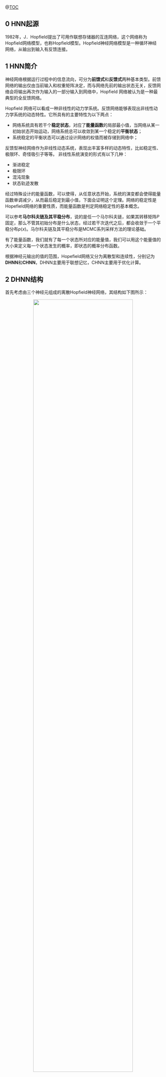 @[TOC](目录)


## 0 HNN起源

1982年，J．Hopfield提出了可用作联想存储器的互连网络，这个网络称为Hopfield网络模型，也称Hopfield模型。Hopfield神经网络模型是一种循环神经网络，从输出到输入有反馈连接。

## 1 HNN简介

神经网络根据运行过程中的信息流向，可分为**前馈式**和**反馈式**两种基本类型。前馈网络的输出仅由当前输入和权重矩阵决定，而与网络先前的输出状态无关，反馈网络会将输出再次作为输入的一部分输入到网络中，Hopfield 网络被认为是一种最典型的全反馈网络。

Hopfield 网络可以看成一种非线性的动力学系统。反馈网络能够表现出非线性动力学系统的动态特性。它所具有的主要特性为以下两点：
- 网络系统具有若干个**稳定状态**，对应了**能量函数**的局部最小值，当网络从某一初始状态开始运动，网络系统总可以收敛到某一个稳定的**平衡状态**；
- 系统稳定的平衡状态可以通过设计网络的权值而被存储到网络中；

反馈型神经网络作为非线性动态系统，表现出丰富多样的动态特性，比如稳定性、极限环、奇怪吸引子等等。
非线性系统演变的形式有以下几种：

- 渐进稳定
- 极限环
- 混沌现象
- 状态轨迹发散

经过特殊设计的能量函数，可以使得，从任意状态开始，系统的演变都会使得能量函数单调减少，从而最后稳定到最小值，下面会证明这个定理。网络的稳定性是Hopefield网络的重要性质，而能量函数是判定网络稳定性的基本概念。

可以参考**马尔科夫链及其平稳分布**，说的是任一个马尔科夫链，如果其转移矩阵$P$固定，那么不管其初始分布是什么状态，经过若干次迭代之后，都会收敛于一个平稳分布$p(x)$。马尔科夫链及其平稳分布是MCMC系列采样方法的理论基础。

有了能量函数，我们就有了每一个状态所对应的能量值，我们可以用这个能量值的大小来定义每一个状态发生的概率，即状态的概率分布函数。

根据神经元输出的值的范围，Hopefield网络又分为离散型和连续性，分别记为**DHNN**和**CHNN**，DHNN主要用于联想记忆，CHNN主要用于优化计算。


## 2 DHNN结构
首先考虑由三个神经元组成的离散Hopfield神经网络，其结构如下图所示：

<center>
<img src="https://github.com/serryuer/blog-img/raw/master/imgs/Hopefield/Snipaste_2019-04-18_21-17-04.jpg" width=80% height=80%/>

在图中，第0层仅仅是作为网络的输入，它不是实际神经元，所以无计算功能；而第一层是实际神经元，故而执行对输人信息和权系数乘积求累加和，并由非线性函数$f$处理后产生输出信息。$f$是一个简单的阈值函效，如果神经元的输出信息大于阈值$θ$，那么，神经元的输出就取值为1；小于阈值$θ$，则神经元的输出就取值为0。

对于二值神经元，它的计算公式如下：
$$U_j = \sum_iW_{ij}*Y_i + X_j$$
其中，$X_i$为外部输入，并且有：
$$
Y_j=
\begin{cases}
1,\  if\ U_j \geq \theta\\
0,\ if \ U_j < \theta    
\end{cases}
$$

对于一个离散的Hopefield网络，其网络状态是输出神经元信息的集合，对于一个输出层是$n$个神经元的网络，其在时刻$t$的状态为一个$n$维向量：
$$Y(t)=[Y_1(t), Y_2(t), ..., Y_n(t)]$$
因为每个输出神经元都是二值神经元，故而一共有$2^n$种状态，即是网络状态。该网络有$n*n$权重系数矩阵$W$，同时有$n$维阈值向量$\Theta$。
$$W={W_{ij}}\ (i={1,2,...,n}\ j={1,2,...,n})$$
$$\Theta=[\theta_1, \theta_2, ... , \theta_n]$$
当$W_{ii}=0$时说明一个神经元的输出不会反馈到它自己的输入，这时离散的Hopefield网络被称为**无自反馈**的网络，反之为**全自反馈型网络**。

对于以符号函数为激励函数的网络，网络的方程可以写成：
$$u_i(t+1)=\sum_{j=1}^nW_{ij}x_j(t)-\theta_i$$
$$x_i(t+1)=sgn(u_i(t+1))\ \ \ i=(1,2,..,.,n)$$


## 3 DHNN的学习

### 3.1 DHNN的状态变化

DHNN的学习过程有两种工作方式：
- 串行工作方式：在某一时刻只有一个神经元改变状态，其他神经元保持不变，这一变化的方式可以按照随机的方式或者按照预定的顺序来选择。
- 并行工作方式：在某一时刻有N个神经元改变状态，其他神经元保持不变，这一变化的方式可以按照随机的方式或者按照预定的顺序来选择，当$N=n$的时候，称为全并行方式。

每一个时刻整个网络处于一个状态，状态的变化采用随机异异步更新的方式，即随机的选择下一个要更新的神经元，且允许所有神经元有相同的平均变化概率，当该节点状态变化时，下一个时刻的网络转移到下一个状态，当该节点状态不变时，下一个时刻的网络状态保持不变。

HNN的稳定工作点：
$$X_i(t+1)=X_i(t)=sgn(\sum_{j=1}^nW_{ij}x_i(t) - \theta_1)\tag{4.1}$$

**稳定性判据**：当网络工作在串行方式下时，若$W$为对称阵，且其对角元素非负，则其能量函数单调下降，网络总能收敛到一个稳定点。

### 3.2 DHNN的能量函数

Hopefield网络是一个多输入、多输出、带阈值的二态非线性动力学系统，在满足一定的参数条件下，能量函数在网络运行过程中是不断降低、最后趋于稳定平衡状态的。

假设第$i$个神经元节点状态$v_i$的变化量记为$\Delta v_i$，相应的能量变化记为$\Delta E_i$，那么能量$E_i$随着状态变化单调减小意味着$\Delta E_i$一直小于等于0。

考虑两种情况（节点状态不变时，能量变化为0）：
1. 当状态由1变为0时，$\Delta v_i < 0$
2. 当状态由0变为1时，$\Delta v_i > 0$

按照能量变化量不大于0的思路，可以将能量变化量$\Delta E_i$表示成下面的形式：
$$\Delta E_i=-(\sum_{j=1}^nW_{ij}x_j-\theta _i)\Delta v_i$$
上式中，当$\Delta v_i > 0$的时候，$\sum_{j=1}^nW_{ij}x_j-\theta _i$大于0，所以能量变化小于0，反之同理。

所以节点$i$的能量可以定义为：
$$E_i=-(\sum_{j=1}^nW_{ij}v_j-\theta _i)v_i$$

当前状态的总能量为：
$$E=-\frac{1}{2}\sum_{i=1}^n\sum_{j=1}^nW_{ij}v_iv_j + \sum_{i=1}^n\theta_iv_i$$

### 3.3 DHNN稳定状态求解

只有当网络的极小点可被选择或者设定的时候，网络所具有的能力才能发挥作用，就像在MCMC采样算法中利用马尔科夫链的平稳分布特性来获取概率分布$p(n)$，我们的目的是设计一个马尔科夫链使其最终的平稳分布就是我们想要采样的分布$p(n)$。在这里，我们想要的就是网络的稳定状态，即网络的能量极小点，它是由网络的连接权值和阈值所决定的，因此我们的目标就是获取一组合适的参数值。

主要有两种方法：
- 通过规则计算得到，根据求解问题的要求直接设计出所需要的连接权值；
- 通过一定的学习算法，自动得到，所需要的权重和参数（比如Hebbe学习规则，误差学习规则）

前者为静态学习算法，对于一个具体应用而言，权值矩阵为定常矩阵，比如TSP求解。后者为动态学习算法，比如联想记忆。

如果我们能量极小点的状态，那么我们就可以根据这组状态（因为能量极小点不止一个）设计满足条件的网络参数，方法就是设计一组方程，每一个方程表示当其中一个输出神经元变化的时候，能量变化量的大小，令每一个方程都大于等于，即不管任一个神经元如何变化，总的能量都不会变小，根据一系列方程组就可以求得我们想要的参数。

需要注意的是，我们根据一组能量极小点求得的网络参数满足了这一组能量极小点的要求，但是同时也可能产生这一组之外的能量极小点。

Hopefield网络可以用于联想记忆和计算，当给定权重矩阵$W$，求网络最终的稳定状态时，其用于计算；反过来则是用于联想记忆。

Hopefield网络作为一种基于能量的模型(EBM)，同属于EBM的还有图变换网络(Graph-transformer Networks)，条件随机场，最大化边界马尔科夫网络以及一些流形学习的方法等，EBM有两个任务，一个是推断，一个是学习，我们可以和明显地看出当给定权重矩阵$W$，求网络最终的稳定状态时，就是一个**推断问题**，也叫搜索问题，即搜索最终的稳定状态；反过来给定最终的稳定状态，求网络参数，则是**学习问题**。

推断问题比较简单，根据我们设计能量函数的原则，只要我们迭代的对每一个神经元进行更新，我们总能达到一个能量的局部最小值，即平稳点，但是我们也只能得到一个局部最优解，很难得到全局最优解，这是由Hopefield网络的确定性所决定的，为了解决这个问题，可以使用**玻尔兹曼机**。

### 3.4 DHNN权值的设计方法

权重设计的方法有内积法、外积法、伪逆法、正交设计法等。

**外积法(Hebb学习规则)**：给定输入$X^K$, $K=1,2,..,m$, $X\in R^n$, $I$为$n*n$单位阵，则有：
$$W=\sum_{k=1}^m[X^K(X^K)^T-I]$$
$$w_{ij}=\sum_{i=1}^mx_i^kx_j^k$$
$$w_{ii}=0$$
按照上述规则求出权重矩阵之后，网络已经将模式存入网络的连接权中，在联想的过程中，先给出一个**原始模式**，使网络处于某种初始状态下，用网络方程动态运行，最后达到一个稳定状态，如果此稳定状态对应于网络已经存储的某一模式，则称原始模式是由该稳定状态对应的模式联想起来的。

<center>
<img src="https://github.com/serryuer/blog-img/raw/master/imgs/Hopefield/Snipaste_2019-04-18_21-22-44.jpg" width=50% height=80%/>

Hopefield网络用于联想记忆时受记忆容量（输出神经元个数）和样本差异（记忆的模式）制约，当记忆的模式较少且模式之间的差异较大时，联想结果正确率较高；当需要记忆的模式较多并且模式之间差异性不明显的时候往往得到的网络稳定状态不是已经记忆的模式。

### 3.5 DHNN的记忆容量分析

当网络只需要记忆一个模式的时候，该模式肯定被网络准确无误的记住，当模式个数增加的时候清理发生了变化，主要表现在以下两点：
1. **权值移动**
2. **交叉干扰**

观察Hebb学习规则我们可以发现，当k值较小时，其可以使记忆模式即为吸引子（能量极小点），当时当输入样本增大时，所有的样本都堆叠在权重矩阵上，会导致权重矩阵忘记最开始的记忆模式，这一现象称为"疲劳”，和RNN的长依赖、NN的梯度消失是一个道理。

网络在学习多个样本之后，在回忆阶段，即验证该样本时产生的干扰，称为交叉干扰。对Hebb学习规则而言，当输入样本时正交的时候，n个神经元的记忆上限为n，但是在大多数情况下，输入样本不可能是正交的，因为网络的记忆容量一般小得多。一般为$(0.12-0.15)n​$。

### 3.6 DHNN权重修正的其他方法

- $\delta$学习规则
- 伪逆法
- 正交化权值设计


## 4 CHNN

CHNN是在DHNN的基础上提出的，原理和DHNN相似。
//TODO

## 5 HNN的应用
Hopefield网络可以用于记忆和联想。因为，每个HopField都有特定的稳定状态，就相当于该网络对这些状态具有了记忆。从一些相关的、不全的记忆，可以触发类似联想的过程，最终稳定到某个稳定状态。非常类似人类的记忆和联想过程。

稳定性是这类具有联想记忆功能神经网络模型的核心，学习记忆的过程就是系统向稳定状态发展的过程。

### 5.1 Hopefield网络在组合优化中的应用
//TODO


## 参考文献
[DL：Hopfield 神经网络](https://blog.csdn.net/oMengLiShuiXiang1234/article/details/49531937)

[Hopfield神经网络的通俗理解](https://blog.csdn.net/changdejie/article/details/78099410)

[第10章人工神经网络-Hopfield](http://www.docin.com/p-921356154.html)

[Hopfield神经网络详解](https://blog.csdn.net/jichangzhen/article/details/78777646)

[Hopfield神经网络](https://blog.csdn.net/richard2357/article/details/23184999)

[Hopfield 网络](https://www.cnblogs.com/zhoukui/p/7737404.html)

[人工智能之Hopfield神经网络（HNN）](https://ai.ofweek.com/news/2018-05/ART-201717-11001-30228892.html)